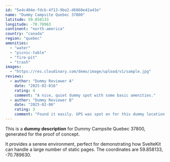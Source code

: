 ```yaml
---
id: "5e4c404e-fdcb-4f13-9be2-d6860e42a43e"
name: "Dummy Campsite Quebec 37800"
latitude: 59.858133
longitude: -70.78963
continent: "north-america"
country: "canada"
region: "quebec"
amenities:
  - "water"
  - "picnic-table"
  - "fire-pit"
  - "trash"
images:
  - "https://res.cloudinary.com/demo/image/upload/v1/sample.jpg"
reviews:
  - author: "Dummy Reviewer A"
    date: "2025-02-016"
    rating: 4
    comment: "A nice, quiet dummy spot with some basic amenities."
  - author: "Dummy Reviewer B"
    date: "2025-02-06"
    rating: 3
    comment: "Found it easily. GPS was spot on for this dummy location."
---
```


This is a **dummy description** for Dummy Campsite Quebec 37800, generated for the proof of concept.

It provides a serene environment, perfect for demonstrating how SvelteKit can handle a large number of static pages. The coordinates are 59.858133, -70.789630.
